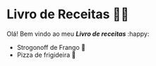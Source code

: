 # Livro de Receitas :man_cook:

Olá! Bem vindo ao meu ***Livro de receitas*** :happy:

- Strogonoff de Frango :chicken:
- Pizza de frigideira :fried_egg:

